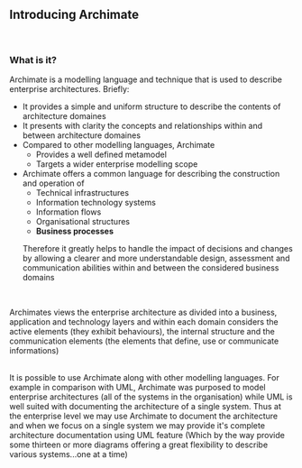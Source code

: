 <h2>Introducing Archimate</h2>
<br/>
<h3>What is it?</h3>
<p>
Archimate is a modelling language and technique that is used to describe enterprise architectures. Briefly:
<ul>
	<li>It provides a simple and uniform structure to describe the contents of architecture domaines</li>
	<li>It presents with clarity the concepts and relationships within and between architecture domaines</li>
	<li>Compared to other modelling languages, Archimate
		<ul>
			<li>Provides a well defined metamodel</li>
			<li>Targets a wider enterprise modelling scope</li>
		</ul>
	</li>
	<li>Archimate offers a common language for describing the construction and operation of
		<ul>
			<li>Technical infrastructures</li>
			<li>Information technology systems</li>
			<li>Information flows</li>
			<li>Organisational structures</li>
			<li><B>Business processes</B></li>
		</ul>
		<p>
		Therefore it greatly helps to handle the impact of decisions and changes by allowing a clearer and more understandable design, assessment and communication abilities within and between the considered business domains
		</p>
	</li>
</ul>
<br/>

<p>
	Archimates views the enterprise architecture as divided into a business, application and technology layers and within each domain considers the active elements (they exhibit behaviours), the internal structure and the communication elements (the elements that define, use or communicate informations)
	
</p>
<br/>
It is possible to use Archimate along with other modelling languages. For example in comparison with UML, Archimate was purposed to model enterprise architectures (all of the systems in the organisation) while UML is well suited with documenting the architecture of a single system. Thus at the enterprise level we may use Archimate to document the architecture and when we focus on a single system we may provide it's complete architecture documentation using UML feature (Which by the way provide some thirteen or more diagrams offering a great flexibility to describe various systems...one at a time)
</p>
